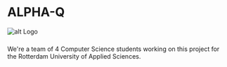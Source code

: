 # ALPHA-Q

![alt Logo](https://www.dropbox.com/s/cnzgsh58wvpijed/Logo%402x.png?dl=1)

### 
We're a team of 4 Computer Science students working on this project for the Rotterdam University of Applied Sciences.
